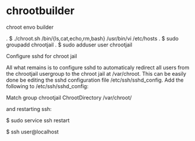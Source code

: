 # chrootbuilder
chroot envo builder


. $ ./chroot.sh /bin/{ls,cat,echo,rm,bash} /usr/bin/vi /etc/hosts
. $ sudo groupadd chrootjail
. $ sudo adduser user chrootjail


Configure sshd for chroot jail

All what remains is to configure sshd to automaticaly redirect all users from the chrootjail usergroup to the chroot jail at /var/chroot. This can be easily done be editing the sshd configuration file /etc/ssh/sshd_config. Add the following to /etc/ssh/sshd_config:

Match group chrootjail
            ChrootDirectory /var/chroot/

and restarting ssh:

$ sudo service ssh restart

$ ssh user@localhost
